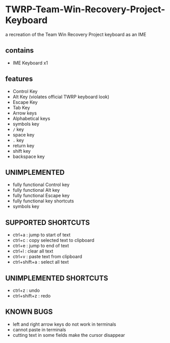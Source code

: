 # TWRP-Team-Win-Recovery-Project-Keyboard
a recreation of the Team Win Recovery Project keyboard as an IME


## contains
* IME Keyboard x1

## features
* Control Key
* Alt Key (violates official TWRP keyboard look)
* Escape Key
* Tab Key
* Arrow keys
* Alphabetical keys
* symbols key
* `/` key
* space key
* `.` key
* return key
* shift key
* backspace key

## UNIMPLEMENTED
* fully functional Control key
* fully functional Alt key
* fully functional Escape key
* fully functional key shortcuts
* symbols key

## SUPPORTED SHORTCUTS
* ctrl+a       : jump to start of text
* ctrl+c       : copy selected text to clipboard
* ctrl+e       : jump to end of text
* ctrl+l       : clear all text
* ctrl+v       : paste text from clipboard
* ctrl+shift+a : select all text

## UNIMPLEMENTED SHORTCUTS
* ctrl+z       : undo
* ctrl+shift+z : redo

## KNOWN BUGS
* left and right arrow keys do not work in terminals
* cannot paste in terminals
* cutting text in some fields make the cursor disappear
